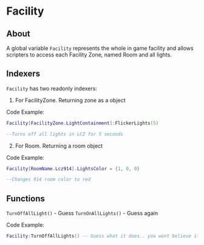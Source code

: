 # Facility

## About
A global variable `Facility` represents the whole in game facility and allows scripters to access each Facility Zone, named Room and all lights.

## Indexers
`Facility` has two readonly indexers:
1. For FacilityZone. Returning zone as a object

Code Example:

```lua
Facility[FacilityZone.LightContainment]:FlickerLights(5)

--Turns off all lights in LCZ for 5 seconds
```

2. For Room. Returning a room object

Code Example:

```lua
Facility[RoomName.Lcz914].LightsColor = {1, 0, 0}

--Changes 914 room color to red
```

## Functions
`TurnOffAllLight()` - Guess
`TurnOnAllLights()` - Guess again

Code Example:

```lua
Facility:TurnOffAllLights() -- Guess what it does.. you wont believe it but it shuts all lights
```
